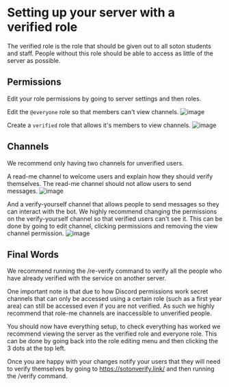 # Setting up your server with a verified role

The verified role is the role that should be given out to all soton students and staff. People without this role should
be able to access as little of the server as possible.

## Permissions

Edit your role permissions by going to server settings and then roles.

Edit the `@everyone` role so that members can't view channels.
![image](https://user-images.githubusercontent.com/49870539/189497744-3d4edd6c-ea09-4da5-af0f-b2d5c290ade1.png)

Create a `verified` role that allows it's members to view channels.
![image](https://user-images.githubusercontent.com/49870539/189497802-bd553d78-2949-4abc-95ab-50a6a532bf76.png)

## Channels

We recommend only having two channels for unverified users.

A read-me channel to welcome users and explain how they should verify themselves. The read-me channel should not allow
users to send messages.
![image](https://user-images.githubusercontent.com/49870539/189498750-a393d7ad-dfbf-41b4-82f2-1ee6ee4be059.png)

And a verify-yourself channel that allows people to send messages so they can interact with the bot. We highly recommend
changing the permissions on the verify-yourself channel so that verified users can't see it. This can be done by going
to edit channel, clicking permissions and removing the view channel permission.
![image](https://user-images.githubusercontent.com/49870539/189498945-bd1cfe64-9725-4b6d-a5a6-41fe9949f61d.png)

## Final Words

We recommend running the /re-verify command to verify all the people who have already verified with the service on
another server.

One important note is that due to how Discord permissions work secret channels that can only be accessed using a certain
role (such as a first year area) can still be accessed even if you are not verified. As such we highly recommend that
role-me channels are inaccessible to unverified people.

You should now have everything setup, to check everything has worked we recommend viewing the server as the verified
role and everyone role. This can be done by going back into the role editing menu and then clicking the 3 dots at the
top left.

Once you are happy with your changes notify your users that they will need to verify themselves by going
to https://sotonverify.link/ and then running the /verify command. 
